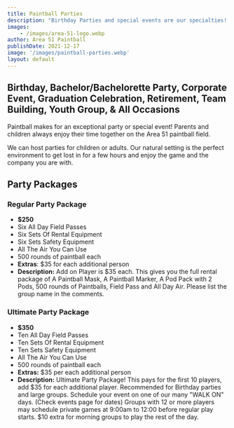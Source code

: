 ```yaml
---
title: Paintball Parties
description: "Birthday Parties and special events are our specialties!  Area 51 Paintball can help you plan a birthday or party event that will be remembered for years to come"
images:
    - /images/area-51-logo.webp
author: Area 51 Paintball
publishDate: 2021-12-17
image: '/images/paintball-parties.webp'
layout: default
---
```


## Birthday, Bachelor/Bachelorette Party, Corporate Event, Graduation Celebration, Retirement, Team Building, Youth Group, & All Occasions

Paintball makes for an exceptional party or special event!  Parents and children always enjoy their time together on the Area 51 paintball field. 

We can host parties for children or adults.  Our natural setting is the perfect environment to get lost in for a few hours and enjoy the game and the company you are with. 

## Party Packages

### Regular Party Package

- **$250**
- Six All Day Field Passes
- Six Sets Of Rental Equipment
- Six Sets Safety Equipment
- All The Air You Can Use
- 500 rounds of paintball each
- **Extras**: $35 for each additional person 
- **Description:** Add on Player is $35 each. This gives you the full rental package of A Paintball Mask, A Paintball Marker, A Pod Pack with 2 Pods, 500 rounds of Paintballs, Field Pass and All Day Air. Please list the group name in the comments. 


### Ultimate Party Package
- **$350**
- Ten All Day Field Passes
- Ten Sets Of Rental Equipment
- Ten Sets Safety Equipment
- All The Air You Can Use
- 500 rounds of paintball each
- **Extras:** $35 per each additional person
- **Description:** Ultimate Party Package! This pays for the first 10 players, add $35 for each additional player. Recommended for Birthday parties and large groups. Schedule your event on one of our many "WALK ON" days. (Check events page for dates) Groups with 12 or more players may schedule private games at 9:00am to 12:00 before regular play starts. $10 extra for morning groups to play the rest of the day. 
